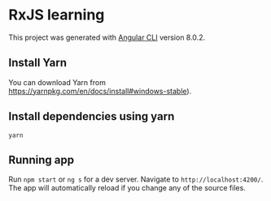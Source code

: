 # RxJS learning

This project was generated with [Angular CLI](https://github.com/angular/angular-cli) version 8.0.2.

## Install Yarn

You can download Yarn from https://yarnpkg.com/en/docs/install#windows-stable).

## Install dependencies using yarn

`yarn`

## Running app

Run `npm start` or `ng s` for a dev server. Navigate to `http://localhost:4200/`. The app will automatically reload if you change any of the source files.

